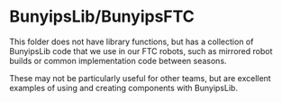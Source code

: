 # BunyipsLib/BunyipsFTC

This folder does not have library functions, but has a collection of BunyipsLib code that we use in
our FTC robots, such as mirrored
robot builds or common implementation code between seasons.

These may not be particularly useful for other teams, but are excellent examples of using and
creating components with BunyipsLib.